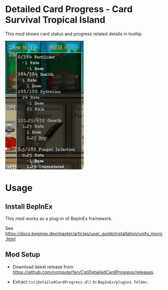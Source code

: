 # Detailed Card Progress - Card Survival Tropical Island

This mod shows card status and progress related details in tooltip.

![Preview](pic/screenshot1.png)

# Usage
## Install BepInEx

This mod works as a plug-in of BepInEx framework.

See <https://docs.bepinex.dev/master/articles/user_guide/installation/unity_mono.html>

## Mod Setup

- Download latest release from <https://github.com/computerfan/CstiDetailedCardProgress/releases>. 

- Extract `CstiDetailedCardProgress.dll` to `BepInEx/plugins folder`.